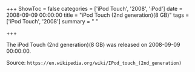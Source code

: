 +++
ShowToc = false
categories = ['iPod Touch', '2008', 'iPod']
date = 2008-09-09 00:00:00
title = "iPod Touch (2nd generation)(8 GB)"
tags = ['iPod Touch', '2008']
summary = " "

+++

The iPod Touch (2nd generation)(8 GB) was released on 2008-09-09 00:00:00.

Source: `https://en.wikipedia.org/wiki/IPod_touch_(2nd_generation)`
